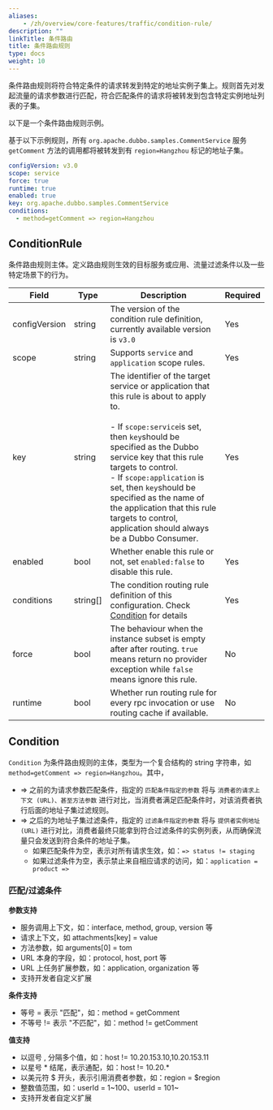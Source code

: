 ```yaml
---
aliases:
    - /zh/overview/core-features/traffic/condition-rule/
description: ""
linkTitle: 条件路由
title: 条件路由规则
type: docs
weight: 10
---
```




条件路由规则将符合特定条件的请求转发到特定的地址实例子集上。规则首先对发起流量的请求参数进行匹配，符合匹配条件的请求将被转发到包含特定实例地址列表的子集。

以下是一个条件路由规则示例。

基于以下示例规则，所有 `org.apache.dubbo.samples.CommentService` 服务 `getComment` 方法的调用都将被转发到有 `region=Hangzhou` 标记的地址子集。

  ```yaml
  configVersion: v3.0
  scope: service
  force: true
  runtime: true
  enabled: true
  key: org.apache.dubbo.samples.CommentService
  conditions:
    - method=getComment => region=Hangzhou
  ```
## ConditionRule
条件路由规则主体。定义路由规则生效的目标服务或应用、流量过滤条件以及一些特定场景下的行为。

| Field | Type | Description                                                                                                                                                                                                                                                                                                                                                                                                   | Required |
| --- | --- |---------------------------------------------------------------------------------------------------------------------------------------------------------------------------------------------------------------------------------------------------------------------------------------------------------------------------------------------------------------------------------------------------------------| --- |
| configVersion | string | The version of the condition rule definition, currently available version is `v3.0`                                                                                                                                                                                                                                                                                                                           | Yes |
| scope | string | Supports `service` and `application` scope rules.                                                                                                                                                                                                                                                                                                                                                             | Yes |
| key | string | The identifier of the target service or application that this rule is about to apply to. <br/><br/>- If `scope:service`is set, then `key`should be specified as the Dubbo service key that this rule targets to control.<br/> - If `scope:application` is set, then `key`should be specified as the name of the application that this rule targets to control, application should always be a Dubbo Consumer. | Yes |
| enabled | bool | Whether enable this rule or not, set `enabled:false` to disable this rule.                                                                                                                                                                                                                                                                                                                                    | Yes |
| conditions | string[] | The condition routing rule definition of this configuration. Check [Condition](./#condition) for details                                                                                                                                                                                                                                                                                                      | Yes |
| force | bool | The behaviour when the instance subset is empty after after routing. `true` means return no provider exception while `false` means ignore this rule.                                                                                                                                                                                                                                                          | No |
| runtime | bool | Whether run routing rule for every rpc invocation or use routing cache if available.                                                                                                                                                                                                                                                                                                                          | No |

## Condition

`Condition` 为条件路由规则的主体，类型为一个复合结构的 string 字符串，如 `method=getComment => region=Hangzhou`。其中，
* => 之前的为请求参数匹配条件，指定的 `匹配条件指定的参数` 将与 `消费者的请求上下文 (URL)、甚至方法参数` 进行对比，当消费者满足匹配条件时，对该消费者执行后面的地址子集过滤规则。
* => 之后的为地址子集过滤条件，指定的 `过滤条件指定的参数` 将与 `提供者实例地址 (URL)` 进行对比，消费者最终只能拿到符合过滤条件的实例列表，从而确保流量只会发送到符合条件的地址子集。
    * 如果匹配条件为空，表示对所有请求生效，如：`=> status != staging`
    * 如果过滤条件为空，表示禁止来自相应请求的访问，如：`application = product =>`

### 匹配/过滤条件

**参数支持**
* 服务调用上下文，如：interface, method, group, version 等
* 请求上下文，如 attachments[key] = value
* 方法参数，如 arguments[0] = tom
* URL 本身的字段，如：protocol, host, port 等
* URL 上任务扩展参数，如：application, organization 等
* 支持开发者自定义扩展

**条件支持**
* 等号 = 表示 "匹配"，如：method = getComment
* 不等号 != 表示 "不匹配"，如：method != getComment

**值支持**
* 以逗号 , 分隔多个值，如：host != 10.20.153.10,10.20.153.11
* 以星号 * 结尾，表示通配，如：host != 10.20.*
* 以美元符 $ 开头，表示引用消费者参数，如：region = $region
* 整数值范围，如：userId = 1~100、userId = 101~
* 支持开发者自定义扩展